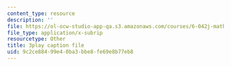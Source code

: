 ```yaml
---
content_type: resource
description: ''
file: https://ol-ocw-studio-app-qa.s3.amazonaws.com/courses/6-042j-mathematics-for-computer-science-spring-2015/9c2ce88499e40ba3bbe8fe69e8b77eb8_CWkh5kb4TGc.srt
file_type: application/x-subrip
resourcetype: Other
title: 3play caption file
uid: 9c2ce884-99e4-0ba3-bbe8-fe69e8b77eb8
---
```

